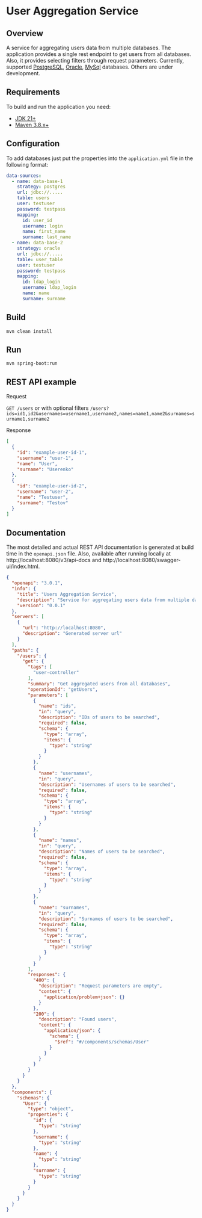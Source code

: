 # User Aggregation Service

## Overview

A service for aggregating users data from multiple databases. The application
provides a single rest endpoint to get users from all databases. Also, it provides selecting filters
through request parameters.
Currently,
supported [PostgreSQL](https://www.postgresql.org/), [Oracle](https://www.oracle.com/), [MySql](https://www.mysql.com/)
databases. Others are under development.

## Requirements

To build and run the application you need:

- [JDK 21+](https://www.java.com/)
- [Maven 3.8.x+](https://maven.apache.org/)

## Configuration

To add databases just put the properties into the `application.yml` file in the following format:

```yml
data-sources:
  - name: data-base-1
    strategy: postgres
    url: jdbc://.....
    table: users
    user: testuser
    password: testpass
    mapping:
      id: user_id
      username: login
      name: first_name
      surname: last_name
  - name: data-base-2
    strategy: oracle
    url: jdbc://.....
    table: user_table
    user: testuser
    password: testpass
    mapping:
      id: ldap_login
      username: ldap_login
      name: name
      surname: surname
```

## Build

`mvn clean install`

## Run

`mvn spring-boot:run`

## REST API example

Request

`GET /users` or with optional filters `/users?ids=id1,id2&usernames=username1,username2,names=name1,name2&surnames=surname1,surname2`

Response

```json
[
  {
    "id": "example-user-id-1",
    "username": "user-1",
    "name": "User",
    "surname": "Userenko"
  },
  {
    "id": "example-user-id-2",
    "username": "user-2",
    "name": "Testuser",
    "surname": "Testov"
  }
]
```

## Documentation

The most detailed and actual REST API documentation is generated at build time in the `openapi.json` file.
Also, available after running locally at http://localhost:8080/v3/api-docs and http://localhost:8080/swagger-ui/index.html.

```json
{
  "openapi": "3.0.1",
  "info": {
    "title": "Users Aggregation Service",
    "description": "Service for aggregating users data from multiple databases",
    "version": "0.0.1"
  },
  "servers": [
    {
      "url": "http://localhost:8080",
      "description": "Generated server url"
    }
  ],
  "paths": {
    "/users": {
      "get": {
        "tags": [
          "user-controller"
        ],
        "summary": "Get aggregated users from all databases",
        "operationId": "getUsers",
        "parameters": [
          {
            "name": "ids",
            "in": "query",
            "description": "IDs of users to be searched",
            "required": false,
            "schema": {
              "type": "array",
              "items": {
                "type": "string"
              }
            }
          },
          {
            "name": "usernames",
            "in": "query",
            "description": "Usernames of users to be searched",
            "required": false,
            "schema": {
              "type": "array",
              "items": {
                "type": "string"
              }
            }
          },
          {
            "name": "names",
            "in": "query",
            "description": "Names of users to be searched",
            "required": false,
            "schema": {
              "type": "array",
              "items": {
                "type": "string"
              }
            }
          },
          {
            "name": "surnames",
            "in": "query",
            "description": "Surnames of users to be searched",
            "required": false,
            "schema": {
              "type": "array",
              "items": {
                "type": "string"
              }
            }
          }
        ],
        "responses": {
          "400": {
            "description": "Request parameters are empty",
            "content": {
              "application/problem+json": {}
            }
          },
          "200": {
            "description": "Found users",
            "content": {
              "application/json": {
                "schema": {
                  "$ref": "#/components/schemas/User"
                }
              }
            }
          }
        }
      }
    }
  },
  "components": {
    "schemas": {
      "User": {
        "type": "object",
        "properties": {
          "id": {
            "type": "string"
          },
          "username": {
            "type": "string"
          },
          "name": {
            "type": "string"
          },
          "surname": {
            "type": "string"
          }
        }
      }
    }
  }
}
```
